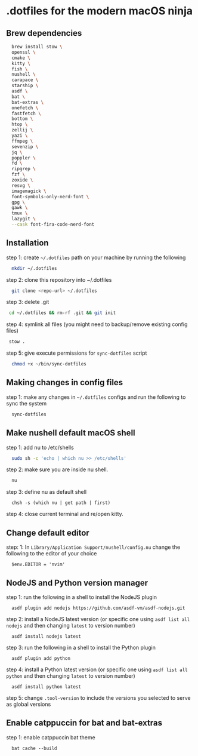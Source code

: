 # .dotfiles for the modern macOS ninja

## Brew dependencies

```bash
  brew install stow \
  openssl \
  cmake \
  kitty \
  fish \
  nushell \
  carapace \
  starship \
  asdf \
  bat \
  bat-extras \
  onefetch \
  fastfetch \
  bottom \
  htop \
  zellij \
  yazi \
  ffmpeg \
  sevenzip \
  jq \
  poppler \
  fd \
  ripgrep \
  fzf \
  zoxide \
  resvg \
  imagemagick \
  font-symbols-only-nerd-font \
  gpg \
  gawk \
  tmux \
  lazygit \
  --cask font-fira-code-nerd-font

```

## Installation

step 1: create `~/.dotfiles` path on your machine by running the following

```bash
  mkdir ~/.dotfiles
```

step 2: clone this repository into ~/.dotfiles

```bash
  git clone <repo-url> ~/.dotfiles
```

step 3: delete .git

```bash
 cd ~/.dotfiles && rm-rf .git && git init
```

step 4: symlink all files (you might need to backup/remove existing config files)

```bash
 stow .
```

step 5: give execute permissions for `sync-dotfiles` script

```bash
  chmod +x ~/bin/sync-dotfiles
```

## Making changes in config files

step 1: make any changes in `~/.dotfiles` configs and run the following to sync the system

```bash
  sync-dotfiles
```

## Make nushell default macOS shell

step 1: add nu to /etc/shells

```bash
  sudo sh -c 'echo | which nu >> /etc/shells'
```

step 2: make sure you are inside nu shell.

```bash
  nu
```

step 3: define nu as default shell

```nu
  chsh -s (which nu | get path | first)
```

step 4: close current terminal and re/open kitty.

## Change default editor

step: 1: In `Library/Application Support/nushell/config.nu` change the following to the editor of your choice

```nu
  $env.EDITOR = 'nvim'
```

## NodeJS and Python version manager

step 1: run the following in a shell to install the NodeJS plugin

```nu
  asdf plugin add nodejs https://github.com/asdf-vm/asdf-nodejs.git
```

step 2: install a NodeJS latest version (or specific one using `asdf list all nodejs` and then changing `latest` to version number)

```nu
  asdf install nodejs latest
```

step 3: run the following in a shell to install the Python plugin

```nu
  asdf plugin add python
```

step 4: install a Python latest version (or specific one using `asdf list all python` and then changing `latest` to version number)

```nu
  asdf install python latest
```

step 5: change `.tool-version` to include the versions you selected to serve as global versions

## Enable catppuccin for bat and bat-extras

step 1: enable catppuccin bat theme

```nu
  bat cache --build
```
